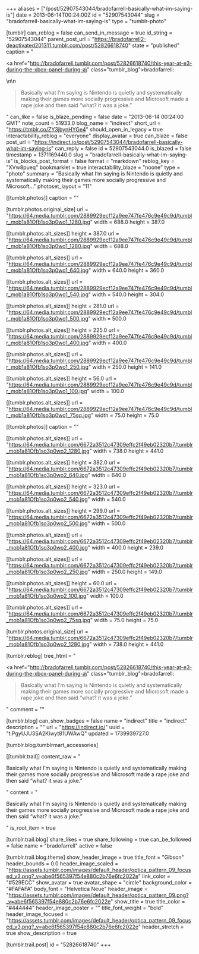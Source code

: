 +++
aliases = ["/post/52907543044/bradofarrell-basically-what-im-saying-is"]
date = 2013-06-14T00:24:00Z
id = "52907543044"
slug = "bradofarrell-basically-what-im-saying-is"
type = "tumblr-photo"

[tumblr]
can_reblog = false
can_send_in_message = true
id_string = "52907543044"
parent_post_url = "https://bradofarrell2-deactivated201311.tumblr.com/post/52826618740"
state = "published"
caption = "<p><a href=\"http://bradofarrell.tumblr.com/post/52826618740/this-year-at-e3-during-the-xbox-panel-during-a\" class=\"tumblr_blog\">bradofarrell</a>:</p>\n\n<blockquote><p><span>Basically what I’m saying is Nintendo is quietly and systematically making their games more socially progressive and Microsoft made a rape joke and then said “what? it was a joke.”</span></p></blockquote>"
can_like = false
is_blaze_pending = false
date = "2013-06-14 00:24:00 GMT"
note_count = 51933.0
blog_name = "indirect"
short_url = "https://tmblr.co/ZY3jbynHYGe4"
should_open_in_legacy = true
interactability_reblog = "everyone"
display_avatar = true
can_blaze = false
post_url = "https://indirect.io/post/52907543044/bradofarrell-basically-what-im-saying-is"
can_reply = false
id = 52907543044.0
is_blazed = false
timestamp = 1371169440.0
slug = "bradofarrell-basically-what-im-saying-is"
is_blocks_post_format = false
format = "markdown"
reblog_key = "XVw8pueq"
bookmarklet = true
interactability_blaze = "noone"
type = "photo"
summary = "Basically what I’m saying is Nintendo is quietly and systematically making their games more socially progressive and Microsoft..."
photoset_layout = "11"

[[tumblr.photos]]
caption = ""

[tumblr.photos.original_size]
url = "https://64.media.tumblr.com/2889929ecf12a9ee747fe476c9e49c9d/tumblr_mob1a81Ofb1so3p0wo1_1280.jpg"
width = 688.0
height = 387.0

[[tumblr.photos.alt_sizes]]
height = 387.0
url = "https://64.media.tumblr.com/2889929ecf12a9ee747fe476c9e49c9d/tumblr_mob1a81Ofb1so3p0wo1_1280.jpg"
width = 688.0

[[tumblr.photos.alt_sizes]]
url = "https://64.media.tumblr.com/2889929ecf12a9ee747fe476c9e49c9d/tumblr_mob1a81Ofb1so3p0wo1_640.jpg"
width = 640.0
height = 360.0

[[tumblr.photos.alt_sizes]]
url = "https://64.media.tumblr.com/2889929ecf12a9ee747fe476c9e49c9d/tumblr_mob1a81Ofb1so3p0wo1_540.jpg"
width = 540.0
height = 304.0

[[tumblr.photos.alt_sizes]]
height = 281.0
url = "https://64.media.tumblr.com/2889929ecf12a9ee747fe476c9e49c9d/tumblr_mob1a81Ofb1so3p0wo1_500.jpg"
width = 500.0

[[tumblr.photos.alt_sizes]]
height = 225.0
url = "https://64.media.tumblr.com/2889929ecf12a9ee747fe476c9e49c9d/tumblr_mob1a81Ofb1so3p0wo1_400.jpg"
width = 400.0

[[tumblr.photos.alt_sizes]]
url = "https://64.media.tumblr.com/2889929ecf12a9ee747fe476c9e49c9d/tumblr_mob1a81Ofb1so3p0wo1_250.jpg"
width = 250.0
height = 141.0

[[tumblr.photos.alt_sizes]]
height = 56.0
url = "https://64.media.tumblr.com/2889929ecf12a9ee747fe476c9e49c9d/tumblr_mob1a81Ofb1so3p0wo1_100.jpg"
width = 100.0

[[tumblr.photos.alt_sizes]]
url = "https://64.media.tumblr.com/2889929ecf12a9ee747fe476c9e49c9d/tumblr_mob1a81Ofb1so3p0wo1_75sq.jpg"
width = 75.0
height = 75.0

[[tumblr.photos]]
caption = ""

[[tumblr.photos.alt_sizes]]
url = "https://64.media.tumblr.com/6672a3512c47309effc2f49eb02320b7/tumblr_mob1a81Ofb1so3p0wo2_1280.jpg"
width = 738.0
height = 441.0

[[tumblr.photos.alt_sizes]]
height = 382.0
url = "https://64.media.tumblr.com/6672a3512c47309effc2f49eb02320b7/tumblr_mob1a81Ofb1so3p0wo2_640.jpg"
width = 640.0

[[tumblr.photos.alt_sizes]]
height = 323.0
url = "https://64.media.tumblr.com/6672a3512c47309effc2f49eb02320b7/tumblr_mob1a81Ofb1so3p0wo2_540.jpg"
width = 540.0

[[tumblr.photos.alt_sizes]]
height = 299.0
url = "https://64.media.tumblr.com/6672a3512c47309effc2f49eb02320b7/tumblr_mob1a81Ofb1so3p0wo2_500.jpg"
width = 500.0

[[tumblr.photos.alt_sizes]]
url = "https://64.media.tumblr.com/6672a3512c47309effc2f49eb02320b7/tumblr_mob1a81Ofb1so3p0wo2_400.jpg"
width = 400.0
height = 239.0

[[tumblr.photos.alt_sizes]]
url = "https://64.media.tumblr.com/6672a3512c47309effc2f49eb02320b7/tumblr_mob1a81Ofb1so3p0wo2_250.jpg"
width = 250.0
height = 149.0

[[tumblr.photos.alt_sizes]]
height = 60.0
url = "https://64.media.tumblr.com/6672a3512c47309effc2f49eb02320b7/tumblr_mob1a81Ofb1so3p0wo2_100.jpg"
width = 100.0

[[tumblr.photos.alt_sizes]]
url = "https://64.media.tumblr.com/6672a3512c47309effc2f49eb02320b7/tumblr_mob1a81Ofb1so3p0wo2_75sq.jpg"
width = 75.0
height = 75.0

[tumblr.photos.original_size]
url = "https://64.media.tumblr.com/6672a3512c47309effc2f49eb02320b7/tumblr_mob1a81Ofb1so3p0wo2_1280.jpg"
width = 738.0
height = 441.0

[tumblr.reblog]
tree_html = "<p><a href=\"http://bradofarrell.tumblr.com/post/52826618740/this-year-at-e3-during-the-xbox-panel-during-a\" class=\"tumblr_blog\">bradofarrell</a>:</p><blockquote><p><span>Basically what I’m saying is Nintendo is quietly and systematically making their games more socially progressive and Microsoft made a rape joke and then said “what? it was a joke.”</span></p></blockquote>"
comment = ""

[tumblr.blog]
can_show_badges = false
name = "indirect"
title = "indirect"
description = ""
url = "https://indirect.io/"
uuid = "t:PgyUJU3SA2Klwyt81UWAwQ"
updated = 1739939727.0

[tumblr.blog.tumblrmart_accessories]

[[tumblr.trail]]
content_raw = "<p><span>Basically what I’m saying is Nintendo is quietly and systematically making their games more socially progressive and Microsoft made a rape joke and then said “what? it was a joke.”</span></p>"
content = "<p>Basically what I&rsquo;m saying is Nintendo is quietly and systematically making their games more socially progressive and Microsoft made a rape joke and then said &ldquo;what? it was a joke.&rdquo;</p>"
is_root_item = true

[tumblr.trail.blog]
share_likes = true
share_following = true
can_be_followed = false
name = "bradofarrell"
active = false

[tumblr.trail.blog.theme]
show_header_image = true
title_font = "Gibson"
header_bounds = 0.0
header_image_scaled = "https://assets.tumblr.com/images/default_header/optica_pattern_09_focused_v3.png?_v=abe6f565397f54e880c2b76e6fc2022e"
link_color = "#529ECC"
show_avatar = true
avatar_shape = "circle"
background_color = "#FAFAFA"
body_font = "Helvetica Neue"
header_image = "https://assets.tumblr.com/images/default_header/optica_pattern_09.png?_v=abe6f565397f54e880c2b76e6fc2022e"
show_title = true
title_color = "#444444"
header_image_poster = ""
title_font_weight = "bold"
header_image_focused = "https://assets.tumblr.com/images/default_header/optica_pattern_09_focused_v3.png?_v=abe6f565397f54e880c2b76e6fc2022e"
header_stretch = true
show_description = true

[tumblr.trail.post]
id = "52826618740"
+++

